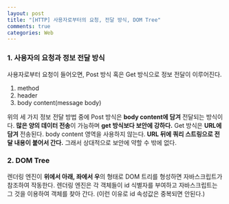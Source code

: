```yaml
---
layout: post
title: "[HTTP] 사용자로부터의 요청, 전달 방식, DOM Tree"
comments: true
categories: Web
---
```


### 1. 사용자의 요청과 정보 전달 방식

사용자로부터 요청이 들어오면, Post 방식 혹은 Get 방식으로 정보 전달이 이루어진다.

1) method
2) header
3) body content(message body)

위의 세 가지 정보 전달 방법 중에 Post 방식은 **body content에 담겨** 전달되는 방식이다. **많은 양의 데이터 전송**이 가능하며 **get 방식보다 보안에 강하다.** Get 방식은 **URL에 담겨** 전송된다. body content 영역을 사용하지 않는다. **URL 뒤에 쿼리 스트링으로 전달 내용이 붙어서 간다.** 그래서 상대적으로 보안에 약할 수 밖에 없다.

### 2. DOM Tree
렌더링 엔진이 **위에서 아래, 좌에서 우**의 형태로 DOM 트리를 형성하면 자바스크립트가 참조하여 작동한다. 렌더링 엔진은 각 객체들이 id 식별자를 부여하고 자바스크립트는 그 것을 이용하여 객체를 찾아 간다. (이런 이유로 id 속성값은 중복되면 안된다.)